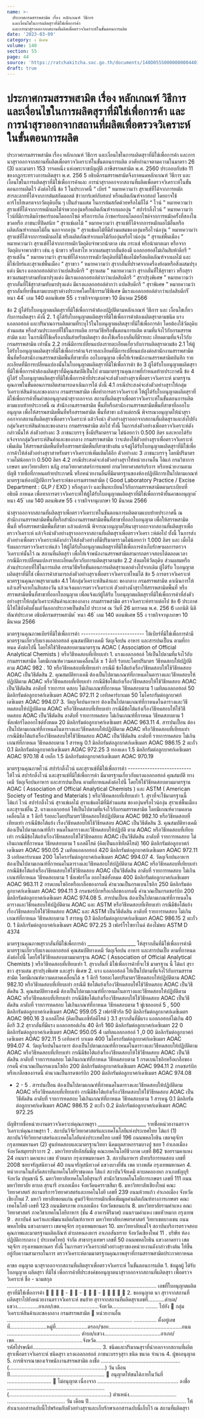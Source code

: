```yaml
---
name: >-
  ประกาศกรมสรรพสามิต เรื่อง หลักเกณฑ์ วิธีการ
  และเงื่อนไขในการผลิตสุราที่มิใช่เพื่อการค้า
  และการนำสุราออกจากสถานที่ผลิตเพื่อตรวจวิเคราะห์ในขั้นตอนการผลิต
date: '2023-03-09'
category: ง พิเศษ
volume: 140
section: 55
page: 44
source: 'https://ratchakitcha.soc.go.th/documents/140D055S0000000004401.pdf'
draft: true
---
```


# ประกาศกรมสรรพสามิต เรื่อง หลักเกณฑ์ วิธีการ และเงื่อนไขในการผลิตสุราที่มิใช่เพื่อการค้า และการนำสุราออกจากสถานที่ผลิตเพื่อตรวจวิเคราะห์ในขั้นตอนการผลิต

ประกาศกรมสรรพสามิต เรื่อง หลักเกณฑ์ วิธีการ และเงื่อนไขในการผลิตสุราที่มิใช่เพื่อการค้า และการนาสุราออกจากสถานที่ผลิตเพื่อตรวจวิเคราะห์ในขั้นตอนการผลิต อาศัยอำนาจตามความในมาตรา 26 (3) และมาตรา 153 วรรคหนึ่ง แห่งพระราชบัญญัติ ภาษีสรรพสามิต พ.ศ. 2560 ประกอบกับข้อ 11 ของกฎกระทรวงการผลิตสุรา พ.ศ. 256 5 อธิบดีกรมสรรพสามิตจึงกาหนดหลักเกณฑ์ วิธีการ และเงื่อนไขในการผลิตสุราที่มิใช่เพื่อการค้าและ การนำสุราออกจากสถานที่ผลิตเพื่อตรวจวิเคราะห์ในขั้นตอนการผลิตไว้ ดังต่อไปนี้ ข้อ 1 ในประกาศนี้ “ เบียร์ ” หมายความว่า สุราแช่ที่ได้จากการหมักสารละลายที่ได้จากการต้มสกัดมอลต์ ข้าวบาร์เลย์กับฮอป หรือผลิตภัณฑ์จากฮอป โดยอาจใช้คาร์โบไฮเดรตจากวัตถุดิบอื่น ๆ เป็นส่วนผสม ในการต้มสกัดด้วยหรือไม่ก็ได้ “ ไวน์ ” หมายความว่า สุราแช่ที่ได้จากการหมักผลไม้จำพวกองุ่นหรือผลิตภัณฑ์จากผลองุ่น “ สปาร์กลิ้งไวน์ ” หมายความว่า ไวน์ที่มีการเติมก๊าซคาร์บอนไดออกไซด์ หรือการเกิด ก๊าซคาร์บอนไดออกไซด์จากการหมักครั้งที่สองในขวดหรือ ภาชนะที่ปิดสนิท “ สุราแช่ผลไม้ ” หมายความว่า สุราแช่ที่ได้จากการหมักผลไม้อื่นหรือผลิตภัณฑ์จากผลไม้อื่น นอกจากองุ่น “ สุราแช่ผลไม้ที่มีส่วนผสมขององุ่นหรือไวน์องุ่น ” หมายความว่า สุราแช่ที่ได้จากการหมักผลไม้ หรือผลิตภัณฑ์จากผลไม้กับองุ่นหรือไวน์องุ่น “ สุราแช่พื้นเมือง ” หมายความว่า สุราแช่ที่ได้จากการหมักวัตถุดิบจำพวกน้าตาล เช่น กระแช่ หรือน้าตาลเมา หรือจากวัตถุดิบจาพวกข้าว เช่น อุ น้าขาว หรือสาโท หากผสมสุรากลั่นต้องมี แอลกอฮอล์ไม่เกินสิบห้าดีกรี “ สุราแช่อื่น ” หมายความว่า สุราแช่ที่ได้จากการหมักวัตถุดิบที่มิใช่ผลไม้หรือผลิตภัณฑ์จากผลไม้ และมิใช่เบียร์และสุราแช่พื้นเมือง “ สุราขาว ” หมายความว่า สุรากลั่นที่ปราศจากเครื่องย้อมหรือสิ่งผสมปรุงแต่ง มีแรง แอลกอฮอล์ต่ากว่าแปดสิบดีกรี “ สุราผสม ” หมายความว่า สุรากลั่นที่ใช้สุราขาว หรือสุราขาวผสมสุราสามทับมาปรุงแต่ง มีแรงแอลกอฮอล์ต่ากว่าแปดสิบดีกรี “ สุราปรุงพิเศษ ” หมายความว่า สุรากลั่นที่ใช้สุราสามทับมาปรุงแต่ง มีแรงแอลกอฮอล์ต่ากว่า แปดสิบดีกรี “ สุราพิเศษ ” หมายความว่า สุรากลั่นที่ทาขึ้นตามแบบสุราต่างประเทศโดยใช้กรรมวิธีพิเศษ มีแรงแอลกอฮอล์ต่ากว่าแปดสิบดีกรี ้ หนา 44 ่ เลม 140 ตอนพิเศษ 55 ง ราชกิจจานุเบกษา 10 มีนาคม 2566

ข้อ 2 ผู้ได้รับใบอนุญาตผลิตสุราที่มิใช่เพื่อการค้าต้องปฏิบัติตามหลักเกณฑ์ วิธีการ และ เงื่อนไขเกี่ยวกับการผลิตสุรา ดังนี้ 2. 1 ผู้ได้รับใบอนุญาตผลิตสุราที่มิใช่เพื่อการค้าต้องผลิตสุราตามชนิด แรงแอลกอฮอล์ และปริมาณการผลิตตามที่ระบุไว้ในใบอนุญาตผลิตสุราที่มิใช่เพื่อการค้า โดยต้องใช้วัตถุดิบ ส่วนผสม หรือส่วนประกอบที่ใช้ในการผลิต กรรมวิธีหรือขั้นตอนการผลิต ตามที่แจ้งไว้กับกรมสรรพสามิต และ ในกรณีที่ใช้เครื่องกลั่นสำหรับผลิตสุรา ต้องใช้เครื่องกลั่นที่มีรายละ เอียดตามที่แจ้งไว้กับกรมสรรพสามิต เท่านั้น 2.2 กรณีมีการเปลี่ยนแปลงรายละเอียดเกี่ยวกับการผลิตสุราตามข้อ 2.1 ให้ผู้ได้รับใบอนุญาตผลิตสุราที่มิใช่เพื่อการค้าแจ้งรายละเอียดที่มีการเปลี่ยนแปลงต่อสานักงานสรรพสามิต พื้นที่หรือสานักงานสรรพสามิตพื้นที่สาขาที่อ อกใบอนุญาต เพื่อให้เจ้าพนักงานสรรพสามิตบันทึก รายละเอียดที่มีการเปลี่ยนแปลงนั้นในใบอนุญาตผลิตสุราที่มิใช่เพื่อการค้า ข้อ 3 ผู้ได้รับใบอนุญาตผลิตสุราที่มิใช่เพื่อการค้าต้องผลิตสุราที่มีคุณสมบัติเป็นไป ตามมาตรฐานคุณภาพที่กำหนดท้ายประกาศนี้ ข้อ 4 ผู้ได้รั บใบอนุญาตผลิตสุราที่มิใช่เพื่อการค้าที่ประสงค์จะส่งตัวอย่างสุราเพื่อตรวจวิเคราะห์ มาตรฐานคุณภาพในขั้นตอนการผลิตสามารถดาเนินการได้ ดังนี้ 4.1 กรณีประสงค์จะส่งตัวอย่างสุราให้กลุ่มวิเคราะห์สินค้าและของกลาง กรมสรรพสามิต เพื่อทำการตรวจวิเคราะห์ ให้ผู้ได้รับใบอนุญาตผลิตสุราที่มิใช่เพื่อการค้ายื่นคำขออนุญาตนำสุราออกจาก สถานที่ผลิตสุราเพื่อตรวจวิเคราะห์ในขั้นตอนการผลิตตามแบบท้ายประกาศนี้ ณ สำนักงานสรรพสามิต พื้นที่หรือสานักงานสรรพสามิตพื้นที่สาขาที่ออกใบอนุญาต เพื่อให้สรรพสามิตพื้นที่หรือสรรพสามิต พื้นที่สาขา แล้วแต่กรณี พิจารณาอนุญาตให้นำสุราออกจากสถานที่ผลิตสุราเพื่อตรวจวิเคราะห์ แล้วจึงนำ ตัวอย่างสุราออกจากสถานที่ผลิตสุราและส่งไปยังกลุ่มวิเคราะห์สินค้าและของกลาง กรมสรรพสามิต ต่อไป ทั้งนี้ ในการส่งตัวอย่างเพื่อตรวจวิเคราะห์ดังกล่าวนั้นให้ ส่งตัวอย่างละ 3 ภาชนะบรรจุ ซึ่งมีปริมาตรรวม ไม่น้อยกว่า 0.500 ลิตร และหากได้รับแจ้งจากกลุ่มวิเคราะห์สินค้าและของกลาง กรมสรรพสามิต ว่าจะต้องใช้ตัวอย่างสุราเพื่อตรวจวิเคราะห์เพิ่มเติม ให้สรรพสามิตพื้นที่หรือสรรพสามิตพื้นที่สาขาข้างต้น แจ้งผู้ได้รับใบอนุญาตผลิตสุราที่มิใช่เพื่อการค้าให้ส่งตัวอย่างสุราสาหรับตรวจวิเคราะห์เพิ่มเติมได้อีก ตัวอย่างละ 3 ภาชนะบรรจุ โดยมีปริมาตรรวมไม่น้อยกว่า 0.500 ลิตร 4.2 กรณีประสงค์จะส่งตัวอย่างสุราให้หน่วยงานอื่น ได้แก่ กรมวิชาการเกษตร มหาวิทยาลัยรา ชภัฏ กรมวิทยาศาสตร์การแพทย์ กรมวิทยาศาสตร์บริการ หรือหน่วยงานตามบัญชี รายชื่อที่กาหนดท้ายประกาศนี้ หรือหน่วยงานอื่นที่มีมาตรฐานของห้องปฏิบัติการเป็นไปตามเกณฑ์ มาตรฐานห้องปฏิบัติการวิเคราะห์ของกรมสรรพสามิต ( Good Laboratory Practice / Excise Department : GLP / EXD ) หรือสูงกว่า และขึ้นทะเบียนไว้กับกรมสรรพสามิตตามระเบียบที่อธิบดี กาหนด เพื่อทาการตรวจวิเคราะห์ให้ผู้ได้รับใบอนุญาตผลิตสุราที่มิใช่เพื่อการค้ายื่นคาขออนุญาต ้ หนา 45 ่ เลม 140 ตอนพิเศษ 55 ง ราชกิจจานุเบกษา 10 มีนาคม 2566

นำสุราออกจากสถานที่ผลิตสุราเพื่อตรวจวิเคราะห์ในขั้นตอนการผลิตตามแบบท้ายประกาศนี้ ณ สำนักงานสรรพสามิตพื้นที่หรือสำนักงานสรรพสามิตพื้นที่สาขาที่ออกใบอนุญาต เพื่อให้สรรพสามิตพื้นที่ หรือสรรพสามิตพื้นที่สาขา แล้วแต่กรณี พิจารณาอนุญาตให้นาสุราออกจากสถานที่ผลิตสุราเพื่อ ตรวจวิเคราะห์ แล้วจึงนำตัวอย่างสุราออกจากสถานที่ผลิตสุราเพื่อตรวจวิเครา ะห์ต่อไป ทั้งนี้ ในการส่ง ตัวอย่างเพื่อตรวจวิเคราะห์ดังกล่าวให้ส่งตัวอย่างที่มีปริมาตรรวมไม่น้อยกว่า 1.000 ลิตร และ เมื่อได้รับผลการตรวจวิเคราะห์แล้ว ให้ผู้ได้รับใบอนุญาตผลิตสุราที่มิใช่เพื่อการค้าเก็บรักษาผลการตรวจ วิเคราะห์นั้นไว้ ณ สถานที่ผลิตสุรำ เพื่อให้เจ้าพนักงานสรรพสามิตสามารถตรวจสอบได้ตลอดเวลา กรณีมีการเปลี่ยนแปลงรายละเอียดเกี่ยวกับการผลิตสุราตามข้อ 2.2 ส่งผลให้วัตถุดิบ ส่วนผสมหรือส่วนประกอบที่ใช้ในการผลิต กรรมวิธีหรือขั้นตอนการผลิตสุราแตกต่างไปจากเดิม ผู้ได้รับ ใบอนุญาตผลิตสุราที่มิใช่ เพื่อการค้าสามารถส่งตัวอย่างสุราเพื่อตรวจวิเคราะห์ใหม่ได้ ข้อ 5 การตรวจวิเคราะห์มาตรฐานคุณภาพสุราตามข้อ 4.1 ให้กลุ่มวิเคราะห์สินค้าและ ของกลาง กรมสรรพสามิต ดาเนินการให้แล้วเสร็จภายในสิบสองวัน แล้วแจ้งผลการตรวจวิเคราะห์ ตัวอย่างน้ำสุราให้สรรพสามิตพื้นที่ หรือสรรพสามิตพื้นที่สาขาที่ออกใบอนุญาต เพื่อแจ้งแก่ผู้ได้รับ ใบอนุญาตผลิตสุราที่มิใช่เพื่อการค้าที่ส่งตัวอย่างสุราให้กลุ่มวิเคราะห์สินค้าและของกลาง กรมสรรพสามิต ตรวจวิเคราะห์ทราบต่อไป ข้อ 6 ประกาศนี้ให้ใช้บังคับตั้งแต่วันออกประกาศเป็นต้นไป ประกาศ ณ วันที่ 26 มกราคม พ.ศ. 256 6 เอกนิติ นิติทัณฑ์ประภาศ อธิบดีกรมสรรพสามิต ้ หนา 46 ่ เลม 140 ตอนพิเศษ 55 ง ราชกิจจานุเบกษา 10 มีนาคม 2566

มาตรฐานคุณภาพเบียร์ที่มิใช่เพื่อการค้า -------------------------- ให้เบียร์ที่มิใช่เพื่อการค้ามีมาตรฐานเกี่ยวกับแรงแอลกอฮอล์ คุณสมบัติทางเคมี วัตถุเจือปน อาหาร และสารปนเปื้อน ตามที่กาหนด ดังต่อไปนี้ โดยให้ใช้วิธีทดสอบตามมาตรฐาน AOAC ( Association of Official Analytical Chemists ) หรือวิธีทดสอบที่เทียบเท่า 1. แรงแอลกอฮอล์ ให้เป็นไปตามที่แจ้งไว้กับกรมสรรพสามิต โดยมีเกณฑ์ความคลาดเคลื่อนได้ ± 1 ดีกรี ร้อยละโดยปริมาตร วิธีทดสอบให้ปฏิบัติตาม AOAC 982 . 10 หรือวิธีทดสอบที่เทียบเท่า กรณีมี ข้อโต้แย้งเรื่องวิธีทดสอบให้ใช้วิธีทดสอบ AOAC เป็นวิธีตัดสิน 2. คุณสมบัติทางเคมี ต้องเป็นไปตามเกณฑ์ที่กาหนดในตารางและวิธีทดสอบให้ปฏิบัติตาม AOAC หรือวิธีทดสอบที่เทียบเท่า กรณีมีข้อโต้แย้งเรื่องวิธีทดสอบให้ใช้วิธีทดสอบ AOAC เป็นวิธีตัดสิน ลาดับที่ รายการท ดสอบ ไม่เกินเกณฑ์ที่กาหนด วิธีทดสอบตาม 1 เมทิลแอลกอฮอล์ 50 มิลลิกรัมต่อลูกบาศก์เดซิเมตร AOAC 972.11 2 เอทิลคาร์บาเมต 50 ไมโครกรัมต่อลูกบาศก์เดซิเมตร AOAC 994.07 3. วัตถุเจือปนอาหาร ต้องเป็นไปตามเกณฑ์ที่กาหนดในตารางและวิธีทดสอบให้ปฏิบัติตาม AOAC หรือวิธีทดสอบที่เทียบเท่า กรณีมีข้อโต้แย้งเรื่องวิธีทดสอบให้ใช้วิธีทดสอบ AOAC เป็นวิธีตัดสิน ลาดับที่ รายการทดสอบ ไม่เกินเกณฑ์ที่กาหนด วิธีทดสอบตาม 1 ซัลเฟอร์ไดออกไซด์ทั้งหมด 20 มิลลิกรัมต่อลูกบาศก์เดซิเมตร AOAC 963.11 4. สารปนเปื้อน ต้องเป็นไปตามเกณฑ์ที่กาหนดในตารางและวิธีทดสอบให้ปฏิบัติตาม AOAC หรือวิธีทดสอบที่เทียบเท่า กรณีมีข้อโต้แย้งเรื่องวิธีทดสอบให้ใช้วิธีทดสอบ AOAC เป็นวิธีตัดสิน ลาดับที่ รายการทดสอบ ไม่เกินเกณฑ์ที่กาหนด วิธีทดสอบตาม 1 สารหนู 0.1 มิลลิกรัมต่อลูกบาศก์เดซิเมตร AOAC 986.15 2 ตะกั่ว 0.1 มิลลิกรัมต่อลูกบาศก์เดซิเมตร AOAC 972.25 3 ทองแดง 1.5 มิลลิกรัมต่อลูกบาศก์เดซิเมตร AOAC 970.18 4 เหล็ก 1.5 มิลลิกรัมต่อลูกบาศก์เดซิเมตร AOAC 970.19

มาตรฐานคุณภาพไวน์ สปาร์กลิ้งไวน์ และสุราแช่ที่มิใช่เพื่อการค้า -------------------------- ให้ไวน์ สปาร์กลิ้งไวน์ และสุราแช่ที่มิใช่เพื่อการค้า มีมาตรฐานเกี่ยวกับแรงแอลกอฮอล์ คุณสมบัติ ทางเคมี วัตถุเจือปนอาหาร และสารปนเปื้อน ตามที่กาหนดดังต่อไปนี้ โดยให้ใช้วิธีทดสอบตามมาตรฐาน AOAC ( Association of Official Analytical Chemists ) และ ASTM ( American Society of Testing and Materials ) หรือวิธีทดสอบที่เทียบเท่า 1. สุราที่จะใช้มาตรฐานนี้ ได้แก่ ไวน์ สปาร์กลิ้งไวน์ สุราแช่ผลไม้ สุราแช่ผลไม้ที่มีส่วนผสม ขององุ่นหรือไวน์องุ่น สุราแช่พื้นเมือง และสุราแช่อื่น 2. แรงแอลกอฮอล์ ให้เป็นไปตามที่แจ้งไว้กับกรมสรรพสามิต โดยมีเกณฑ์ความคลาดเคลื่อนได้ ± 1 ดีกรี ร้อยละโดยปริมาตรวิธีทดสอบให้ปฏิบัติตาม AOAC 982.10 หรือวิธีทดสอบที่เทียบเท่า กรณีมีข้อโต้แย้ง เรื่องวิธีทดสอบให้ใช้วิธีทดสอบ AOAC เป็นวิธีตัดสิน 3. คุณสมบัติทางเคมี ต้องเป็นไปตามเกณฑ์ที่กำ หนดในตารางและวิธีทดสอบให้ปฏิบัติ ตาม AOAC หรือวิธีทดสอบที่เทียบเท่า กรณีมีข้อโต้แย้งเรื่องวิธีทดสอบให้ใช้วิธีทดสอบ AOAC เป็นวิธีตัดสิน ลาดับที่ รายการทดสอบ ไม่เกินเกณฑ์ที่กาหนด วิธีทดสอบตาม 1 แอลดีไฮด์ (คิดเป็นแอซิทัลดีไฮด์) 160 มิลลิกรัมต่อลูกบาศก์เดซิเมตร AOAC 950.05 2 เมทิลแอลกอฮอล์ 420 มิลลิกรัมต่อลูกบาศก์เดซิเมตร AOAC 972.11 3 เอทิลคาร์บาเมต 200 ไมโครกรัมต่อลูกบาศก์เดซิเมตร AOAC 994.07 4. วัตถุเจือปนอาหาร ต้องเป็นไปตามเกณฑ์ที่กาหนดในตารางและวิธีทดสอบให้ปฏิบัติตาม AOAC หรือวิธีทดสอบที่เทียบเท่า กรณีมีข้อโต้แย้งเรื่องวิธีทดสอบให้ใช้วิธีทดสอบ AOAC เป็นวิธีตัดสิน ลาดับที่ รายการทดสอบ ไม่เกินเกณฑ์ที่กาหนด วิธีทดสอบตาม 1 ซัลเฟอร์ได ออกไซด์ทั้งหมด 400 มิลลิกรัมต่อลูกบาศก์เดซิเมตร AOAC 963.11 2 กรดเบนโซอิกหรือเกลือของกรดนี้ คำนวณเป็นกรดเบนโซอิก 250 มิลลิกรัมต่อลูกบาศก์เดซิเมตร AOAC 994.11 3 กรดซอร์บิกหรือเกลือของกรดนี้ คำนวณเป็นกรดซอร์บิก 200 มิลลิกรัมต่อลูกบาศก์เดซิเมตร AOAC 974.08 5. สารปนเปื้อน ต้องเป็นไปตามเกณฑ์ที่กาหนดในตารางและวิธีทดสอบให้ปฏิบัติตาม AOAC และ ASTM หรือวิธีทดสอบที่เทียบเท่า กรณีมีข้อโต้แย้งเรื่องวิธีทดสอบให้ใช้วิธีทดสอบ AOAC และ ASTM เป็นวิธีตัดสิน ลาดับที่ รายการทดสอบ ไม่เกินเกณฑ์ที่กาหนด วิธีทดสอบตาม 1 สารหนู 0.1 มิลลิกรัมต่อลูกบาศก์เดซิเมตร AOAC 986.15 2 ตะกั่ว 0. 1 มิลลิกรัมต่อลูกบาศก์เดซิเมตร AOAC 972.25 3 เฟอร์โรไซยาไนด์ ต้องไม่พบ ASTM D 4374

มาตรฐานคุณภาพสุรากลั่นที่มิใช่เพื่อการค้า ____________________ ให้สุรากลั่นที่มิใช่เพื่อการค้ามีมาตรฐานเกี่ยวกับแรงแอลกอฮอล์ คุณสมบัติทางเคมี วัตถุเจือปน อาหาร และสารปนเปื้อ ตามที่กาหนดดังต่อไปนี้ โดยให้ใช้วิธีทดสอบตามมาตรฐาน AOAC ( Association of Official Analytical Chemists ) หรือวิธีทดสอบที่เทียบเท่า 1. สุรากลั่นที่ มิใช่เพื่อการค้าที่จะใช้ มาตรฐาน นี้ ได้แก่ สุราขาว สุราผสม สุราปรุงพิเศษ และสุรำ พิเศษ 2. แรง แอลกอฮอล์ ให้เป็นไปตามที่แจ้งไว้กับกรมสรรพสามิต โดยมีเกณฑ์ความคลาดเคลื่อนได้ ± 1 ดีกรี ร้อยละโดยปริมาตรวิธีทดสอบให้ปฏิบัติตาม AOAC 982.10 หรือวิธีทดสอบที่เทียบเท่า กรณีมี ข้อโต้แย้งเรื่องวิธีทดสอบให้ใช้วิธีทดสอบ AOAC เป็นวิธีตัดสิน 3. คุณสมบัติทางเคมี ต้องเป็นไปตามเกณฑ์ที่กาหนดในตารางและวิธีทดสอบให้ปฏิบัติตาม AOAC หรือวิธีทดสอบที่เทียบเท่า กรณีมีข้อโต้แย้งเรื่องวิธีทดสอบให้ใช้วิธีทดสอบ AOAC เป็นวิธีตัดสิน ลาดับที่ รายการทดสอบ ไม่เกินเกณฑ์ที่กาหนด วิธีทดสอบตาม 1 ฟูเซลออยล์ 5 , 500 มิลลิกรัมต่อลูกบาศก์เดซิเมตร AOAC 959.05 2 เฟอร์ฟิวรัล 50 มิลลิกรัมต่อลูกบาศก์เดซิเมตร AOAC 960.16 3 แอลดีไฮด์ (คิดเป็นแอซีทัลดีไฮด์ ) 3.1 สุรากลั่นที่มีแรง แอลกอฮอล์ไม่เกิน 40 ดีกรี 3.2 สุรากลั่นที่มีแรง แอลกอฮอล์เกิน 40 ดีกรี 160 มิลลิกรัมต่อลูกบาศก์เดซิเมตร 22 0 มิลลิกรัมต่อลูกบาศก์เดซิเมตร AOAC 950.05 4 เมทิลแอลกอฮอล์ 1 ,0 00 มิลลิกรัมต่อลูกบาศก์เดซิเมตร AOAC 972.11 5 เอทิลคาร์ บาเมต 400 ไมโครกรัมต่อลูกบาศก์เดซิเมตร AOAC 994.07 4. วัตถุเจือปนในอาหาร ต้องเป็นไปตามเกณฑ์ที่กาหนดในตารางและวิธีทดสอบให้ปฏิบัติตาม AOAC หรือวิธีทดสอบที่เทียบเท่า กรณีมีข้อโต้แย้งเรื่องวิธีทดสอบให้ใช้วิธีทดสอบ AOAC เป็นวิธีตัดสิน ลาดับที่ รายการทดสอบ ไม่เกินเกณฑ์ที่กาหนด วิธีทดสอบตาม 1 กรดเบนโซอิกหรือเกลือของกรดนี้ คำนวณเป็นกรดเบนโซอิก 200 มิลลิกรัมต่อลูกบาศก์เดซิเมตร AOAC 994.11 2 กรดซอร์บิกหรือเกลือของกรดนี้ คำนวณเป็นกรดซอร์บิก 200 มิลลิกรัมต่อลูกบาศก์เดซิเมตร AOAC 974.08

- 2 - 5 . สารปนเปื้อน ต้องเป็นไปตามเกณฑ์ที่กำหนดในตารางและวิธีทดสอบให้ปฏิบัติตาม AOAC หรือวิธีทดสอบที่เทียบเท่า กรณีมีข้อโต้แย้งเรื่องวิธีทดสอบให้ใช้วิธีทดสอบ AOAC เป็นวิธีตัดสิน ลาดับที่ รายการทดสอบ ไม่เกินเกณฑ์ที่กาหนด วิธีทดสอบตาม 1 สารหนู 0.1 มิลลิกรัมต่อลูกบาศก์เดซิเมตร AOAC 986.15 2 ตะกั่ว 0.2 มิลลิกรัมต่อลูกบาศก์เดซิเมตร AOAC 972.25

บัญชีรายชื่อหน่วยงานตรวจวิเคราะห์คุณภาพสุรา ____________________ รายชื่อหน่วยงานตรวจวิเคราะห์คุณภาพสุรา 1 . สถาบันวิจัยวิทยาศาสตร์และเทคโนโลยีแห่งประเทศไทย ได้แก่ (1) สถาบันวิจัยวิทยาศาสตร์และเทคโนโลยีแห่งประเทศไทย เลขที่ 196 ถนนพหลโยธิน เขตจตุจักร กรุงเทพมหานคร (2) ศูนย์ทดสอบและมาตรฐานวิทยา นิคมอุตสาหกรรมบางปู ซอย 1 อำเภอเมือง จังหวัดสมุทรปราการ 2 . มหาวิทยาลัยอัสสัมชัญ คณะเทคโนโลยีชีวภาพ เลขที่ 862 ซอยรามคาแหง 24 ถนนรา มคาแหง เขต หัวหมาก กรุงเทพมหานคร 3. สถาบันอาหาร ฝ่ายบริการทดสอบ เลขที่ 2008 ซอยจรัญสนิทวงศ์ 40 ถนนจรัญสนิทวงศ์ แขวงบางยี่ขัน เขต บางพลัด กรุงเทพมหานคร 4. หน่วยงานในสังกัดสถาบันเทคโนโลยีราชมงคล ได้แก่ สถาบันวิจัยเคมี ตาบลคลองหก อาเภอธัญบุรี จังหวัด ปทุมธานี 5. มหาวิทยาลัยเทคโนโลยีสุรนารี สานักวิชาเทคโนโลยีการเกษตร เลขที่ 111 ถนนมหาวิทยาลัย ตาบล สุรนารี อาเภอเมือง จังหวัดนครราชสีมา 6. มหาวิทยาลัยเชียงใหม่ คณะวิทยาศาสตร์ สถานบริการวิทยาศาสตร์และเทคโนโลยี เลขที่ 239 ถนนห้วยแก้ว อำเภอเมือง จังหวัดเชียงใหม่ 7. มหาวิ ทยาลัยขอนแก่น ศูนย์วิจัยการหมักเพื่อเพิ่มมูลค่าผลิตภัณฑ์ทางการเกษตร คณะเทคโนโลยี เลขที่ 123 ถนนมิตรภาพ อาเภอเมือง จังหวัดขอนแก่น 8. มหาวิทยาลัยรามคำแหง คณะวิทยาศาสตร์ ภาควิชาเทคโนโลยีอาหาร (ชั้น 4 อาคารคีรีมาศ) ถนนรามคำแหง เขตหัวหมาก กรุงเทพ 9 . สถาบันค้ นคว้าและพัฒนาผลิตภัณฑ์อาหาร มหาวิทยาลัยเกษตรศาสตร์ วิทยาเขตบางเขน ถนนพหลโยธิน แขวงลาดยาว เขตจตุจักร กรุงเทพมหานคร 10. มหาวิทยาลัยแม่โจ้ สถาบันบริการตรวจสอบคุณภาพและมาตรฐานผลิตภัณฑ์ ตำบลหนองหาร อาเภอสันทราย จังหวัดเชียงใหม่ 11 . บริษัท ห้องปฏิบัติการกลาง ( ประเทศไทย) จำกัด สาขากรุงเทพฯ เลขที่ 50 ถนนพหลโยธิน แขวงลาดยาว เขตจตุจักร กรุงเทพมหานคร ทั้งนี้ ในการตรวจวิเคราะห์ตัวอย่างสุราของหน่วยงานดังกล่าวข้างต้น ให้ขึ้นอยู่กับความสามารถในการ ตรวจวิเคราะห์ตามมาตรฐานคุณภาพสุราที่กรมสรรพสามิตประกาศกาหนด

คาขอ อนุญาต นาสุราออกจากสถานที่ผลิตสุราเพื่อตรวจวิเคราะห์ ในขั้นตอนการผลิต 1. ข้อมูลผู้ ได้รับใบอนุญาต ผลิตสุรา ที่มิใช่ เพื่อการค้าที่ประสงค์ขออนุญาตนาสุราออกจากสถานที่ผลิตสุรา เพื่อตรวจวิเคราะห์ ชื่อ - นามสกุล .................................................................................................. เลขที่ใบอนุญาตผลิตสุราที่มิใช่เพื่อการค้า     -   -    -      2. ขออนุญาต นา สุราจากสถานที่ผลิตสุราไปยังหน่วยงานตรวจวิเคราะห์ ขนย้าย สุราจากสถานที่ผลิตสุราเลขที่...........ตำบล/แขวง..............อาเภอ/เขต..........................จังหวัด..................... ........ ไปยัง  กลุ่มวิเคราะห์สินค้าและของกลาง กรมสรรพสามิต  หน่วยงานอื่น .................................................................................. ............... ตั้งอยู่เลขที่........................หมู่ที่.....................ตรอก/ซอย................................................ถนน ................................................ ตำบล/แขวง.....................................อาเภอ/เขต.............................................จังหวัด.................. ........................................... รหัสไปรษณีย์............................................. 3. ชนิดและปริมาณสุราที่นำออกจากสถานที่ผลิตสุราเพื่อตรวจวิเคราะห์ ชนิดสุรา แรงแอลกอฮอล์ ภาชนะบรรจุสุรา ชนิด ขนาด จำนวน 4. ผู้ขออนุญาต 5. การพิจารณาของเจ้าพนักงานสรรพสามิต ลงชื่อ .................................................... (...............................................................) วัน เดือน ปี..............................................................  อนุญาตให้ขนได้ภายในวันที่ .............................  ไม่อนุญาต เนื่องจาก ..................................................... ลงชื่อ ................................................................ (..................................................................) ตำแหน่ง............................... ...................................... วัน เดือน ปี................................................................ ให้สำเนาเอกสารฉบับนี้ไปพร้อมกับตัวอย่างสุราและเก็บรักษาเอกสารฉบับนี้เก็บไว้ ณ สถานที่ผลิตสุรา
